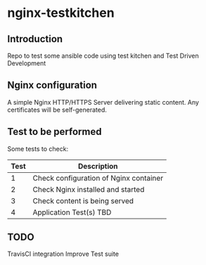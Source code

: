 # nginx-testkitchen

## Introduction

Repo to test some ansible code using test kitchen and Test Driven Development

## Nginx configuration

A simple Nginx HTTP/HTTPS Server delivering static content. Any certificates will be self-generated.

## Test to be performed

Some tests to check:

| Test | Description |
|------|-------------|
|1|Check configuration of Nginx container|
|2|Check Nginx installed and started|
|3|Check content is being served|
|4|Application Test(s) TBD|

## TODO

TravisCI integration
Improve Test suite
